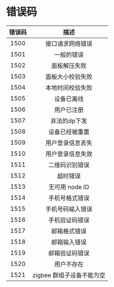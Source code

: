 # 错误码

| 错误码 |           描述            |
| :----: | :-----------------------: |
|  1500  |     接口请求网络错误      |
|  1501  |        一般的错误         |
|  1502  |       面板解压失败        |
|  1503  |     面板大小校验失败      |
|  1504  |     本地时间校验失败      |
|  1505  |        设备已离线         |
|  1506  |        用户已注册         |
|  1507  |       非法的dp下发        |
|  1508  |      设备已经被重置       |
|  1509  |     用户登录信息丢失      |
|  1510  |     用户登录信息失效      |
|  1511  |      二维码识别错误       |
|  1512  |         超时错误          |
|  1513  |      无可用 node ID       |
|  1514  |      手机号格式错误       |
|  1515  |     手机号码输入错误      |
|  1516  |      手机验证码错误       |
|  1517  |       邮箱格式错误        |
|  1518  |       邮箱输入错误        |
|  1519  |      邮箱验证码错误       |
|  1520  |        用户不存在         |
|  1521  | zigbee 群组子设备不能为空 |

